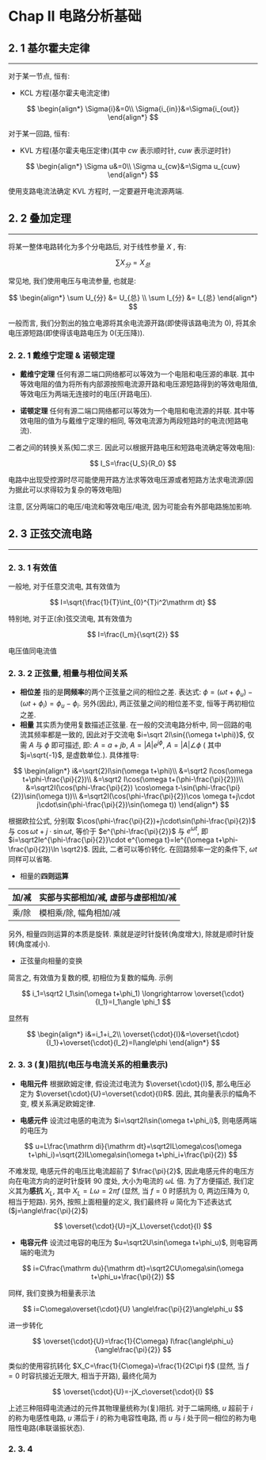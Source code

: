 
# Chap II 电路分析基础

## 2. 1 基尔霍夫定律

---

对于某一节点, 恒有:

- KCL 方程(基尔霍夫电流定律)

$$
\begin{align*}
\Sigma{i}&=0\\
\Sigma{i_{in}}&=\Sigma{i_{out}}
\end{align*}
$$

对于某一回路, 恒有:

- KVL 方程(基尔霍夫电压定律)(其中 $cw$ 表示顺时针, $cuw$ 表示逆时针)

$$
\begin{align*}
\Sigma u&=0\\
\Sigma u_{cw}&=\Sigma u_{cuw}
\end{align*}
$$

使用支路电流法确定 KVL 方程时, 一定要避开电流源两端. 

## 2. 2 叠加定理

---

将某一整体电路转化为多个分电路后, 对于线性参量 $X$ , 有:

$$
\sum X_{分}=X_{总}
$$

常见地, 我们使用电压与电流参量, 也就是:

$$
\begin{align*}
\sum U_{分} &= U_{总} \\
\sum I_{分} &= I_{总}
\end{align*}
$$

一般而言, 我们分割出的独立电源将其余电流源开路(即使得该路电流为 $0$), 将其余电压源短路(即使得该电路电压为 $0$(无压降)).

### 2. 2. 1 戴维宁定理 & 诺顿定理

- **戴维宁定理** 任何有源二端口网络都可以等效为一个电阻和电压源的串联. 其中等效电阻的值为将所有内部源按照电流源开路和电压源短路得到的等效电阻值, 等效电压为两端无连接时的电压(开路电压).

- **诺顿定理** 任何有源二端口网络都可以等效为一个电阻和电流源的并联. 其中等效电阻的值为与戴维宁定理的相同, 等效电流源为两段短路时的电流(短路电流).

二者之间的转换关系(知二求三. 因此可以根据开路电压和短路电流确定等效电阻):

$$
I_S=\frac{U_S}{R_0}
$$

电路中出现受控源时尽可能使用开路方法求等效电压源或者短路方法求电流源(因为据此可以求得较为复杂的等效电阻)

注意, 区分两端口的电压/电流和等效电压/电流, 因为可能会有外部电路施加影响.

## 2. 3 正弦交流电路

---

### 2. 3. 1 有效值

一般地, 对于任意交流电, 其有效值为

$$
I=\sqrt{\frac{1}{T}\int_{0}^{T}i^2\mathrm dt}
$$

特别地, 对于正(余)弦交流电, 其有效值为

$$
I=\frac{I_m}{\sqrt{2}}
$$

电压值同电流值

### 2. 3. 2 正弦量, 相量与相位间关系

- **相位差** 指的是**同频率**的两个正弦量之间的相位之差. 表达式: $\phi=(\omega t+\phi_u)-(\omega t+\phi_i)=\phi_u-\phi_i$. 另外(因此), 两正弦量之间的相位差不变, 恒等于两初相位之差.
- **相量** 其实质为使用复数描述正弦量. 在一般的交流电路分析中, 同一回路的电流其频率都是一致的, 因此对于交流电 $i=\sqrt 2I\sin{(\omega t+\phi)}$, 仅需 $A$ 与 $\phi$ 即可描述, 即: $A=a+jb$, $A=|A|e^{j\phi}$, $A=|A|\angle \phi$ ( 其中 $j=\sqrt{-1}$, 是虚数单位.). 具体推导:

$$
\begin{align*}
i&=\sqrt{2}I\sin(\omega t+\phi)\\
&=\sqrt2 I\cos(\omega t+\phi-\frac{\pi}{2})\\
&=\sqrt2 I\cos(\omega t+(\phi-\frac{\pi}{2}))\\
&=\sqrt2I(\cos(\phi-\frac{\pi}{2}) \cos\omega t-\sin(\phi-\frac{\pi}{2})\sin(\omega t))\\
&=\sqrt2I(\cos(\phi-\frac{\pi}{2})\cos \omega t+j\cdot j\cdot\sin(\phi-\frac{\pi}{2})\sin(\omega t))
\end{align*}
$$

根据欧拉公式, 分别取 $\cos(\phi-\frac{\pi}{2})+j\cdot\sin(\phi-\frac{\pi}{2})$ 与 $\cos\omega t + j\cdot \sin\omega t$, 等价于 $e^{\phi-\frac{\pi}{2}}$ 与 $e^{\omega t}$, 即 $i=\sqrt2Ie^{\phi-\frac{\pi}{2}}\cdot e^{\omega t}=Ie^{(\omega t+\phi-\frac{\pi}{2})\ln \sqrt2}$. 因此, 二者可以等价转化. 在回路频率一定的条件下, $\omega t$ 同样可以省略. 

- 相量的**四则运算**

| 加/减 | 实部与实部相加/减, 虚部与虚部相加/减 |
| --- | -------------------- |
| 乘/除 | 模相乘/除, 幅角相加/减        |

另外, 相量四则运算的本质是旋转. 乘就是逆时针旋转(角度增大), 除就是顺时针旋转(角度减小).

- 正弦量向相量的变换

简言之, 有效值为复数的模, 初相位为复数的幅角. 示例

$$
i_1=\sqrt2 I_1\sin(\omega t+\phi_1) \longrightarrow \overset{\cdot}{I_1}=I_1\angle \phi_1
$$

显然有

$$
\begin{align*}
i&=i_1+i_2\\
\overset{\cdot}{I}&=\overset{\cdot}{I_1}+\overset{\cdot}{I_2}=I\angle\phi
\end{align*}
$$

### 2. 3. 3 (复)阻抗(电压与电流关系的相量表示)

- **电阻元件** 根据欧姆定律, 假设流过电流为 $\overset{\cdot}{I}$, 那么电压必定为 $\overset{\cdot}{U}=\overset{\cdot}{I}R$. 因此, 其向量表示的幅角不变, 模关系满足欧姆定律.

- **电感元件** 设流过电感的电流为 $i=\sqrt2I\sin(\omega t+\phi_i)$, 则电感两端的电压为

$$
u=L\frac{\mathrm di}{\mathrm dt}=\sqrt2IL\omega\cos(\omega t+\phi_i)=\sqrt{2}IL\omega\sin(\omega t+\phi_i+\frac{\pi}{2})
$$

不难发现, 电感元件的电压比电流超前了 $\frac{\pi}{2}$, 因此电感元件的电压方向在电流方向的逆时针旋转 $90$ 度处, 大小为电流的 $\omega L$ 倍. 为了方便描述, 我们定义其为**感抗** $X_L$, 其中 $X_L=L\omega=2\pi f$ (显然, 当 $f=0$ 时感抗为 $0$, 两边压降为 $0$, 相当于短路). 另外, 按照上面相量的定义, 我们最终将 $u$ 简化为下述表达式($j=\angle\frac{\pi}{2}$)

$$
\overset{\cdot}{U}=jX_L\overset{\cdot}{I}
$$

- **电容元件** 设流过电容的电压为 $u=\sqrt2U\sin(\omega t+\phi_u)$, 则电容两端的电流为

$$
i=C\frac{\mathrm du}{\mathrm dt}=\sqrt2CU\omega\sin(\omega t+\phi_u+\frac{\pi}{2})
$$

同样, 我们变换为相量表示法

$$
i=C\omega\overset{\cdot}{U} \angle\frac{\pi}{2}\angle\phi_u
$$

进一步转化

$$
\overset{\cdot}{U}=\frac{1}{C\omega} I\frac{\angle\phi_u}{\angle\frac{\pi}{2}}
$$

类似的使用容抗转化 $X_C=\frac{1}{C\omega}=\frac{1}{2C\pi f}$ (显然, 当 $f=0$ 时容抗接近无限大, 相当于开路), 最终化简为

$$
\overset{\cdot}{U}=-jX_c\overset{\cdot}{I}
$$

上述三种阻碍电流通过的元件其物理量统称为(复)阻抗. 对于二端网络, $u$ 超前于 $i$ 的称为电感性电路, $u$ 滞后于 $i$ 的称为电容性电路, 而 $u$ 与 $i$ 处于同一相位的称为电阻性电路(串联谐振状态).

### 2. 3. 4 